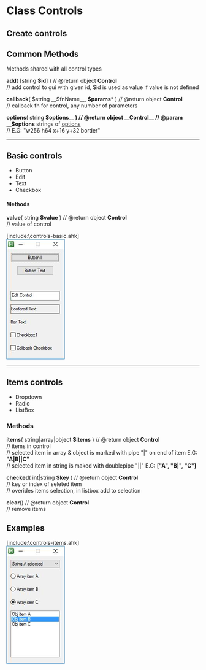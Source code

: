 # Class Controls  
## Create controls  

## Common Methods  
Methods shared with all control types  




__add__( [string __$id__] ) // @return object __Control__  
	// add control to gui with given id, $id is used as value if value is not defined  

__callback__( $string __$fnName__, __$params__* ) // @return object __Control__  
	// callback fn for control, any number of parameters  

__options__( string __$options__ ) // @return object __Control__  
	// @param __$options__ strings of [options](https://autohotkey.com/docs/commands/Gui.htm#Controls_Uncommon_Styles_and_Options)  
	// E.G: "w256 h64 x+16 y+32 border"  

------------------------------------------------------------------------------------------------------------------------------------  

## Basic controls  

* Button  
* Edit  
* Text  
* Checkbox  

#### Methods  

__value__( string __$value__ ) // @return object __Control__  
// value of control  

[include:\controls-basic.ahk]  
![alt text](https://github.com/vilbur/ahk-vilgui/blob/master/Documentation/controls/controls-main/controls-basic.jpeg?raw=true)  

------------------------------------------------------------------------------------------------------------------------------------  

## Items controls  

* Dropdown  
* Radio  
* ListBox  

### Methods  

__items__( string|array|object __$items__ ) // @return object __Control__  
    // items in control  
    // selected item in array & object is marked with pipe "|" on end of item E.G: __"A|B||C"__  
    // selected item in string is maked with doublepipe "||"  E.G: __["A", "B|", "C"]__  

__checked__( int|string __$key__ ) // @return object __Control__  
    // key or index of seleted item  
    // overides items selection, in listbox add to selection  

__clear__() // @return object __Control__  
	// remove items  


## Examples  

[include:\controls-items.ahk]  
![alt text](https://github.com/vilbur/ahk-vilgui/blob/master/Documentation/controls/controls-main/controls-items.jpeg?raw=true)  


  